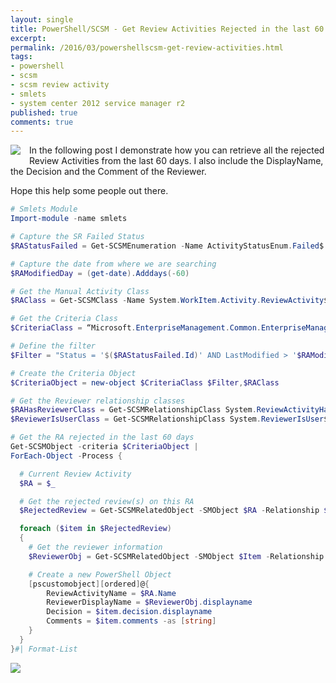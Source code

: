 ```yaml
---
layout: single
title: PowerShell/SCSM - Get Review Activities Rejected in the last 60 days
excerpt: 
permalink: /2016/03/powershellscsm-get-review-activities.html
tags: 
- powershell
- scsm
- scsm review activity
- smlets
- system center 2012 service manager r2
published: true
comments: true
---
```



<img imageanchor="1" style="clear: left; float: left; margin-bottom: 1em; margin-right: 1em;" border="0" src="{{ site.url }}/images/2016/20160310_PowerShellSCSM_-_Get_Review_Activities_Rejected_in_the_last_60_days/SCSM_128x128x32__1472339523__-128x128.png" /> In the following post I demonstrate how you can retrieve all the rejected Review Activities from the last 60 days. I also include the DisplayName, the Decision and the Comment of the Reviewer.

Hope this help some people out there.

```powershell
# Smlets Module
Import-module -name smlets

# Capture the SR Failed Status
$RAStatusFailed = Get-SCSMEnumeration -Name ActivityStatusEnum.Failed$

# Capture the date from where we are searching
$RAModifiedDay = (get-date).Adddays(-60)

# Get the Manual Activity Class
$RAClass = Get-SCSMClass -Name System.WorkItem.Activity.ReviewActivity$

# Get the Criteria Class
$CriteriaClass = “Microsoft.EnterpriseManagement.Common.EnterpriseManagementObjectCriteria”

# Define the filter
$Filter = "Status = '$($RAStatusFailed.Id)' AND LastModified > '$RAModifiedDay'"

# Create the Criteria Object
$CriteriaObject = new-object $CriteriaClass $Filter,$RAClass

# Get the Reviewer relationship classes
$RAHasReviewerClass = Get-SCSMRelationshipClass System.ReviewActivityHasReviewer$
$ReviewerIsUserClass = Get-SCSMRelationshipClass System.ReviewerIsUser$

# Get the RA rejected in the last 60 days
Get-SCSMObject -criteria $CriteriaObject |
ForEach-Object -Process {

  # Current Review Activity
  $RA = $_

  # Get the rejected review(s) on this RA
  $RejectedReview = Get-SCSMRelatedObject -SMObject $RA -Relationship $RAHasReviewerClass | Where {$_.decision.displayname -eq 'Rejected'}

  foreach ($item in $RejectedReview)
  {
    # Get the reviewer information
    $ReviewerObj = Get-SCSMRelatedObject -SMObject $Item -Relationship $ReviewerIsUserClass

    # Create a new PowerShell Object
    [pscustomobject][ordered]@{
        ReviewActivityName = $RA.Name
        ReviewerDisplayName = $ReviewerObj.displayname
        Decision = $item.decision.displayname
        Comments = $item.comments -as [string]
    }
  }
}#| Format-List
```

<img border="0" src="{{ site.url }}/images/2016/20160310_PowerShellSCSM_-_Get_Review_Activities_Rejected_in_the_last_60_days/SCSM-RA_Rejected_Last60Days__1508608342__-772x397.png" />